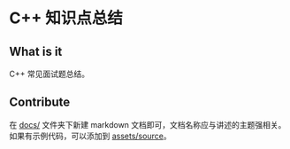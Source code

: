 # C++ 知识点总结

## What is it

C++ 常见面试题总结。

## Contribute

在 [docs/](./docs/) 文件夹下新建 markdown 文档即可，文档名称应与讲述的主题强相关。如果有示例代码，可以添加到 [assets/source](./assets/source/)。
